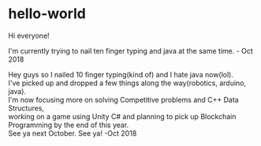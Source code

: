 # hello-world

Hi everyone!  
  
I'm currently trying to nail ten finger typing and java at the same time.    - Oct 2018  
  
  
Hey guys so I nailed 10 finger typing(kind of) and I hate java now(lol).  
I've picked up and dropped a few things along the way(robotics, arduino, java).  
I'm now focusing more on solving Competitive problems and C++ Data Structures,  
working on a game using Unity C# and planning to pick up Blockchain Programming by the end of this year.  
See ya next October. See ya!                                                 -Oct 2018  
